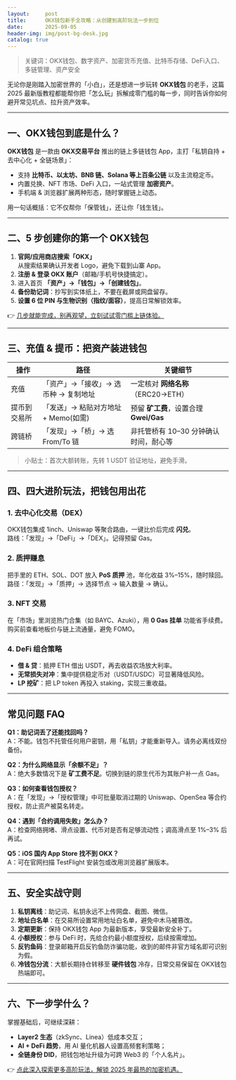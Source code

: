 ```yaml
---
layout:     post
title:      OKX钱包新手全攻略：从创建到高阶玩法一步到位
date:       2025-09-05
header-img: img/post-bg-desk.jpg
catalog: true
---
```


> 关键词：OKX钱包、数字资产、加密货币充值、比特币存储、DeFi入口、多链管理、资产安全

无论你是刚踏入加密世界的「小白」，还是想进一步玩转 **OKX钱包** 的老手，这篇 2025 最新版教程都能帮你把「怎么玩」拆解成零门槛的每一步，同时告诉你如何避开常见坑点、拉升资产效率。

---

## 一、OKX钱包到底是什么？

**OKX钱包** 是一款由 **OKX交易平台** 推出的链上多链钱包 App，主打「私钥自持 + 去中心化 + 全链场景」：  
- 支持 **比特币、以太坊、BNB 链、Solana 等上百条公链** 以及主流稳定币。  
- 内置兑换、NFT 市场、DeFi 入口，一站式管理 **加密资产**。  
- 手机端 & 浏览器扩展两种形态，随时掌握链上动态。  

用一句话概括：它不仅帮你「保管钱」，还让你「钱生钱」。

---

## 二、5 步创建你的第一个 OKX钱包

1. **官网/应用商店搜索「OKX」**  
   从搜索结果确认开发者 Logo，避免下载到山寨 App。  
2. **注册 & 登录 OKX 账户**（邮箱/手机号快捷搞定）。  
3. 进入首页 **「资产」→「钱包」→「创建钱包」**。  
4. **备份助记词**：抄写到实体纸上，不要在截屏或网盘留存。  
5. **设置 6 位 PIN 与生物识别（指纹/面容）**，提高日常解锁效率。  

👉 [几步就能完成，别再观望，立刻试试零门槛上链体验。](https://okxdog.com/)

---

## 三、充值 & 提币：把资产装进钱包

| 操作          | 路径                               | 关键细节                                |
|---------------|------------------------------------|-----------------------------------------|
| 充值          | 「资产」→「接收」→ 选币种 → 复制地址 | 一定核对 **网络名称**（ERC20→ETH）     |
| 提币到交易所  | 「发送」→ 粘贴对方地址 + Memo(如需) | 预留 **矿工费**，设置合理 **Gwei/Gas** |
| 跨链桥        | 「发现」→「桥」→ 选 From/To 链     | 非托管桥有 10–30 分钟确认时间，耐心等  |

> 小贴士：首次大额转账，先转 1 USDT 验证地址，避免手滑。

---

## 四、四大进阶玩法，把钱包用出花

### 1. 去中心化交易（DEX）  
OKX钱包集成 1inch、Uniswap 等聚合路由，一键比价后完成 **闪兑**。  
路线：「发现」→「DeFi」→「DEX」。记得预留 Gas。

### 2. 质押赚息  
把手里的 ETH、SOL、DOT 放入 **PoS 质押** 池，年化收益 3%–15%，随时赎回。  
路径：「发现」→「质押」→ 选择节点 → 输入数量 → 确认。

### 3. NFT 交易  
在「市场」里浏览热门合集（如 BAYC、Azuki），用 **0 Gas 挂单** 功能省手续费。购买前查看地板价与链上流通量，避免 FOMO。

### 4. DeFi 组合策略  
- **借 & 贷**：抵押 ETH 借出 USDT，再去收益农场放大利率。  
- **无常损失对冲**：集中提供稳定币对（USDT/USDC）可显著降低风险。  
- **LP 挖矿**：把 LP token 再投入 staking，实现三重收益。

---

## 常见问题 FAQ

**Q1：助记词丢了还能找回吗？**  
A：不能。钱包不托管任何用户密钥，用「私钥」才能重新导入。请务必离线双份备份。

**Q2：为什么网络显示「余额不足」？**  
A：绝大多数情况下是 **矿工费不足**。切换到链的原生代币为其账户补一点 Gas。

**Q3：如何查看钱包授权？**  
A：在「发现」→「授权管理」中可批量取消过期的 Uniswap、OpenSea 等合约授权，防止资产被莫名转走。

**Q4：遇到「合约调用失败」怎么办？**  
A：检查网络拥堵、滑点设置、代币对是否有足够流动性；调高滑点至 1%–3% 后再试。

**Q5：iOS 国内 App Store 找不到 OKX？**  
A：可在官网扫描 TestFlight 安装包或改用浏览器扩展版本。

---

## 五、安全实战守则

1. **私钥离线**：助记词、私钥永远不上传网盘、截图、微信。  
2. **地址白名单**：在交易所设置常用地址白名单，避免中木马被篡改。  
3. **定期更新**：保持 OKX钱包 App 为最新版本，享受最新安全补丁。  
4. **小额授权**：参与 DeFi 时，先给合约最小额度授权，后续按需增加。  
5. **反钓鱼码**：登录邮箱开启反钓鱼防诈骗功能，收到的邮件非官方域名即可识别为假。  
6. **冷钱包分流**：大额长期持仓转移至 **硬件钱包** 冷存，日常交易保留在 OKX钱包热端即可。

---

## 六、下一步学什么？

掌握基础后，可继续深耕：  
- **Layer2 生态**（zkSync、Linea）低成本交互；  
- **AI + DeFi 趋势**，用 AI 量化机器人设置高频套利策略；  
- **全链身份 DID**，把钱包地址升级为可跨 Web3 的「个人名片」。  

👉 [点此深入探索更多高阶玩法，解锁 2025 年最热的加密机遇。](https://okxdog.com/)